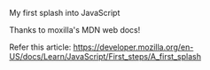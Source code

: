 My first splash into JavaScript

Thanks to moxilla's MDN web docs!

Refer this article: https://developer.mozilla.org/en-US/docs/Learn/JavaScript/First_steps/A_first_splash

